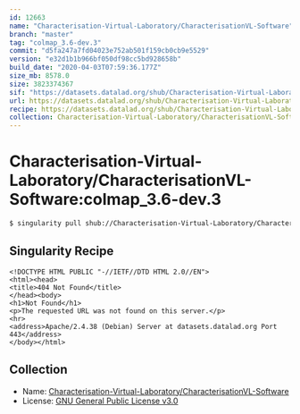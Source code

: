```yaml
---
id: 12663
name: "Characterisation-Virtual-Laboratory/CharacterisationVL-Software"
branch: "master"
tag: "colmap_3.6-dev.3"
commit: "d5fa247a7fd04023e752ab501f159cb0cb9e5529"
version: "e32d1b1b966bf050df98cc5bd928658b"
build_date: "2020-04-03T07:59:36.177Z"
size_mb: 8578.0
size: 3823374367
sif: "https://datasets.datalad.org/shub/Characterisation-Virtual-Laboratory/CharacterisationVL-Software/colmap_3.6-dev.3/2020-04-03-d5fa247a-e32d1b1b/e32d1b1b966bf050df98cc5bd928658b.sif"
url: https://datasets.datalad.org/shub/Characterisation-Virtual-Laboratory/CharacterisationVL-Software/colmap_3.6-dev.3/2020-04-03-d5fa247a-e32d1b1b/
recipe: https://datasets.datalad.org/shub/Characterisation-Virtual-Laboratory/CharacterisationVL-Software/colmap_3.6-dev.3/2020-04-03-d5fa247a-e32d1b1b/Singularity
collection: Characterisation-Virtual-Laboratory/CharacterisationVL-Software
---
```


# Characterisation-Virtual-Laboratory/CharacterisationVL-Software:colmap_3.6-dev.3

```bash
$ singularity pull shub://Characterisation-Virtual-Laboratory/CharacterisationVL-Software:colmap_3.6-dev.3
```

## Singularity Recipe

```singularity
<!DOCTYPE HTML PUBLIC "-//IETF//DTD HTML 2.0//EN">
<html><head>
<title>404 Not Found</title>
</head><body>
<h1>Not Found</h1>
<p>The requested URL was not found on this server.</p>
<hr>
<address>Apache/2.4.38 (Debian) Server at datasets.datalad.org Port 443</address>
</body></html>
```

## Collection

 - Name: [Characterisation-Virtual-Laboratory/CharacterisationVL-Software](https://github.com/Characterisation-Virtual-Laboratory/CharacterisationVL-Software)
 - License: [GNU General Public License v3.0](https://api.github.com/licenses/gpl-3.0)

